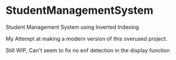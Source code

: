 # StudentManagementSystem
Student Management System using Inverted Indexing

My Attempt at making a modern version of this overused project.

Still WIP, Can't seem to fix no eof detection in the display function
